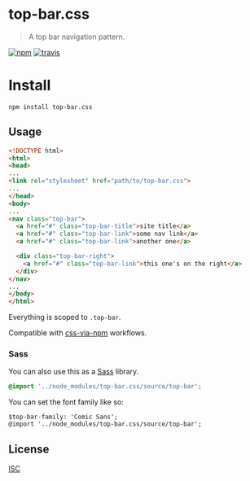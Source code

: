 # top-bar.css

> A top bar navigation pattern.

[![npm][npm-image]][npm-url]
[![travis][travis-image]][travis-url]

[npm-image]: https://img.shields.io/npm/v/top-bar.css.svg?style=flat-square
[npm-url]: https://www.npmjs.com/package/top-bar.css
[travis-image]: https://img.shields.io/travis/ungoldman/top-bar.css.svg?style=flat-square
[travis-url]: https://travis-ci.org/ungoldman/top-bar.css

# Install

```
npm install top-bar.css
```

## Usage

```html
<!DOCTYPE html>
<html>
<head>
...
<link rel="stylesheet" href="path/to/top-bar.css">
...
</head>
<body>
...
<nav class="top-bar">
  <a href="#" class="top-bar-title">site title</a>
  <a href="#" class="top-bar-link">some nav link</a>
  <a href="#" class="top-bar-link">another one</a>

  <div class="top-bar-right">
    <a href="#" class="top-bar-link">this one's on the right</a>
  </div>
</nav>
...
</body>
</html>
```

Everything is scoped to `.top-bar`.

Compatible with [css-via-npm](https://github.com/sethvincent/css-via-npm) workflows.

### Sass

You can also use this as a [Sass](http://sass-lang.com/) library.

```scss
@import '../node_modules/top-bar.css/source/top-bar';
```

You can set the font family like so:

```
$top-bar-family: 'Comic Sans';
@import '../node_modules/top-bar.css/source/top-bar';
```

## License

[ISC](LICENSE.md)
